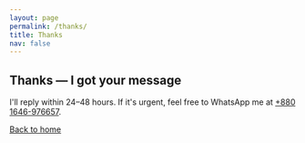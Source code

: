 ```yaml
---
layout: page
permalink: /thanks/
title: Thanks
nav: false
---
```


<h2>Thanks — I got your message</h2>
<p>I'll reply within 24–48 hours. If it's urgent, feel free to WhatsApp me at <a href="https://wa.me/8801646976657" target="_blank">+880 1646-976657</a>.</p>

<a class="btn btn-primary mt-3" href="{{ '/' | relative_url }}">Back to home</a>
